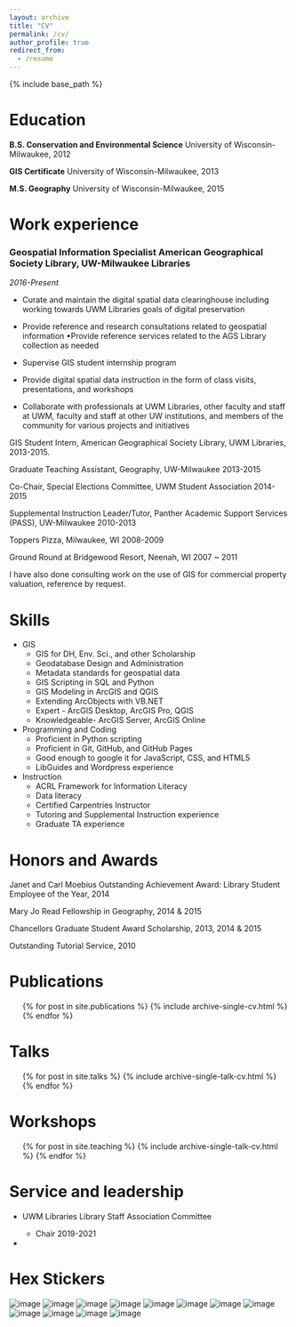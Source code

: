 ```yaml
---
layout: archive
title: "CV"
permalink: /cv/
author_profile: true
redirect_from:
  - /resume
---
```


{% include base_path %}

Education
======
**B.S. Conservation and Environmental Science** University of Wisconsin-Milwaukee, 2012

**GIS Certificate** University of Wisconsin-Milwaukee, 2013

**M.S. Geography** University of Wisconsin-Milwaukee, 2015

Work experience
======

### **Geospatial Information Specialist** American Geographical Society Library, UW-Milwaukee Libraries
*2016-Present*

* Curate and maintain the digital spatial data clearinghouse including working towards UWM Libraries goals of digital preservation

* Provide reference and research consultations related to geospatial information •Provide reference services related to the AGS Library collection as needed
* Supervise GIS student internship program

* Provide digital spatial data instruction in the form of class visits, presentations, and workshops

* Collaborate with professionals at UWM Libraries, other faculty and staff at UWM, faculty and staff at other UW institutions, and members of the community for various projects and initiatives


GIS Student Intern, American Geographical Society Library, UWM Libraries, 2013-2015.

Graduate Teaching Assistant, Geography, UW-Milwaukee 2013-2015

Co-Chair, Special Elections Committee, UWM Student Association 2014-2015

Supplemental Instruction Leader/Tutor, Panther Academic Support Services (PASS), UW-Milwaukee 2010-2013

Toppers Pizza, Milwaukee, WI 2008-2009

Ground Round at Bridgewood Resort, Neenah, WI 2007 ~ 2011

I have also done consulting work on the use of GIS for commercial property valuation, reference by request.
  
Skills
======

* GIS
  * GIS for DH, Env. Sci., and other Scholarship
  * Geodatabase Design and Administration
  * Metadata standards for geospatial data
  * GIS Scripting in SQL and Python
  * GIS Modeling in ArcGIS and QGIS
  * Extending ArcObjects with VB.NET
  * Expert - ArcGIS Desktop, ArcGIS Pro, QGIS
  * Knowledgeable- ArcGIS Server, ArcGIS Online
* Programming and Coding
  * Proficient in Python scripting
  * Proficient in Git, GitHub, and GitHub Pages
  * Good enough to google it for JavaScript, CSS, and HTML5
  * LibGuides and Wordpress experience
* Instruction
  * ACRL Framework for Information Literacy
  * Data literacy
  * Certified Carpentries Instructor
  * Tutoring and Supplemental Instruction experience
  * Graduate TA experience

Honors and Awards
======

Janet and Carl Moebius Outstanding Achievement Award: Library Student Employee of the Year, 2014

Mary Jo Read Fellowship in Geography, 2014 & 2015

Chancellors Graduate Student Award Scholarship, 2013, 2014 & 2015

Outstanding Tutorial Service, 2010

Publications
======
  <ul>{% for post in site.publications %}
    {% include archive-single-cv.html %}
  {% endfor %}</ul>
  
Talks
======
  <ul>{% for post in site.talks %}
    {% include archive-single-talk-cv.html %}
  {% endfor %}</ul>
  
Workshops
======
  <ul>{% for post in site.teaching %}
    {% include archive-single-talk-cv.html %}
  {% endfor %}</ul>
  
Service and leadership
======
* UWM Libraries Library Staff Association Committee
  * Chair 2019-2021

* 

Hex Stickers
======

![image](https://srappel.github.io/images/hex/carpentries.png)
![image](https://srappel.github.io/images/hex/carpentries-datacarpentry.png)
![image](https://srappel.github.io/images/hex/carpentries-librarycarpentry.png)
![image](https://srappel.github.io/images/hex/carpentries-softwarecarpentry.png)
![image](https://srappel.github.io/images/hex/eff.png)
![image](https://srappel.github.io/images/hex/antifaschistische-aktion.png)
![image](https://srappel.github.io/images/hex/geoblacklight.png)
![image](https://srappel.github.io/images/hex/geohipster.png)
![image](https://srappel.github.io/images/hex/opengeometadata.png)
![image](https://srappel.github.io/images/hex/privacybadger.png)
![image](https://srappel.github.io/images/hex/rstudio.png)
![image](https://srappel.github.io/images/hex/ubuntu.png)